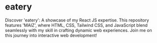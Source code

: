 # eatery
Discover 'eatery': A showcase of my React JS expertise. This repository features 'MAIZ', where HTML, CSS, Tailwind CSS, and JavaScript blend seamlessly with my skill in crafting dynamic web experiences. Join me on this journey into interactive web development!
